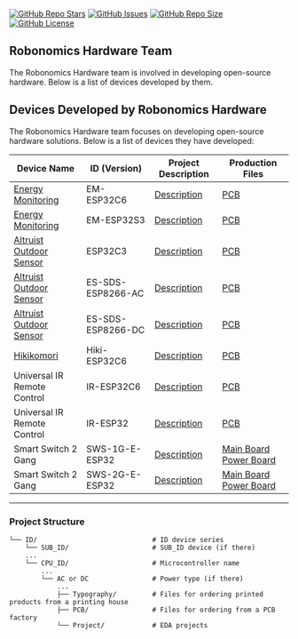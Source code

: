 <a href="https://github.com/airalab/hardware" style="vertical-align: inherit;" target="_blank"><img src="https://img.shields.io/github/stars/airalab/hardware" alt="GitHub Repo Stars" class="not-medium-zoom-image" style="display: inline; vertical-align: inherit;" /></a>&nbsp;<a href="https://github.com/airalab/hardware/issues" style="vertical-align: inherit;" target="_blank"><img src="https://img.shields.io/github/issues/airalab/hardware" alt="GitHub Issues" class="not-medium-zoom-image" style="display: inline; vertical-align: inherit;" /></a>&nbsp;<a href="https://github.com/airalab/hardware" style="vertical-align: inherit;" target="_blank"><img src="https://img.shields.io/github/repo-size/airalab/hardware" alt="GitHub Repo Size" class="not-medium-zoom-image" style="display: inline; vertical-align: inherit;" /></a>&nbsp;<a href="https://github.com/airalab/hardware/blob/main/LICENSE" style="vertical-align: inherit;" target="_blank"><img src="https://img.shields.io/github/license/airalab/hardware" alt="GitHub License" class="not-medium-zoom-image" style="display: inline; vertical-align: inherit;" /></a>

## Robonomics Hardware Team

The Robonomics Hardware team is involved in developing open-source hardware. Below is a list of devices developed by them.

## Devices Developed by Robonomics Hardware

The Robonomics Hardware team focuses on developing open-source hardware solutions. Below is a list of devices they have developed:


| Device Name                                    | ID (Version)      | Project Description                            | Production Files                                                                                                |
| ---------------------------------------------- | ----------------- | ---------------------------------------------- | --------------------------------------------------------------------------------------------------------------- |
| [Energy Monitoring](/EM/ESP32C6)               | EM-ESP32C6        | [Description](/EM/ESP32C6/README.md)           | [PCB](/EM/ESP32C6/PCB/README.md)                                                                                |
| [Energy Monitoring](/EM/ESP32S3)               | EM-ESP32S3        | [Description](/EM/ESP32S3/README.md)           | [PCB](/EM/ESP32S3/PCB/README.md)                                                                                |
| [Altruist Outdoor Sensor](/Altruist/README.md) | ESP32C3           | [Description](/Altruist/ESP32C3/README.md)     | [PCB](/Altruist/ESP32C3/PCB/README.md)                                                                          |
| [Altruist Outdoor Sensor](/Altruist/README.md) | ES-SDS-ESP8266-AC | [Description](/Altruist/ESP8266/AC/README.md)  | [PCB](/Altruist/ESP8266/AC/PCB/README.md)                                                                       |
| [Altruist Outdoor Sensor](/Altruist/README.md) | ES-SDS-ESP8266-DC | [Description](/Altruist/ESP8266/DC/README.md)  | [PCB](/Altruist/ESP8266/DC/PCB/README.md)                                                                       |
| [Hikikomori](/Hikikomori/ESP32C6)              | Hiki-ESP32C6      | [Description](/Hikikomori/ESP32C6/README.md)   | [PCB](/Hikikomori/ESP32C6/PCB/README.md)                                                                        |
| Universal IR Remote Control                    | IR-ESP32C6        | [Description](/IR/ESP32C6/README.md)           | [PCB](/IR/ESP32C6/PCB/README.md)                                                                                |
| Universal IR Remote Control                    | IR-ESP32          | [Description](/IR/ESP32/README.md)             | [PCB](/IR/ESP32/PCB/README.md)                                                                                  |
| Smart Switch 2 Gang                            | SWS-1G-E-ESP32    | [Description](/SWS/1G-E/ESP32/README.md)       | [Main Board](/SWS/1G-E/ESP32/PCB/Main_board/README.md) [Power Board](/SWS/2G-E/ESP32/PCB/Power_board/README.md) |
| Smart Switch 2 Gang                            | SWS-2G-E-ESP32    | [Description](/SWS/2G-E/ESP32/README.md)       | [Main Board](/SWS/2G-E/ESP32/PCB/Main_board/README.md) [Power Board](/SWS/2G-E/ESP32/PCB/Power_board/README.md) |

---

### Project Structure

```plaintext
└── ID/                             # ID device series
    └── SUB_ID/                     # SUB_ID device (if there) 
    ...
    └── CPU_ID/                     # Microcontroller name
        ...
        └── AC or DC                # Power type (if there)
            ...
            ├── Typography/         # Files for ordering printed products from a printing house
            ├── PCB/                # Files for ordering from a PCB factory
            └── Project/            # EDA projects
```
